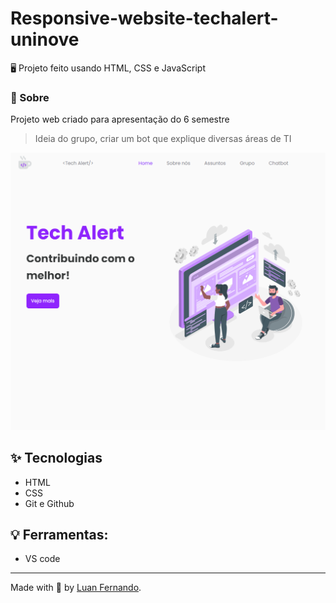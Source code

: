 # Responsive-website-techalert-uninove

🖥️ Projeto feito usando HTML, CSS e JavaScript

### 🎉 Sobre
Projeto web criado para apresentação do 6 semestre 

> Ideia do grupo, criar um bot que explique diversas áreas de TI

![preview](assets/img/preview.png)

## ✨ Tecnologias

- HTML
- CSS
- Git e Github

## 💡 Ferramentas:
- VS code

---
Made with 💜 by [Luan Fernando](https://www.linkedin.com/in/luan-fernando/).
